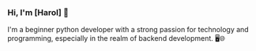 ### Hi, I'm [Harol] 👋

I'm a beginner python developer with a strong passion for technology and programming, especially in the realm of backend development. 🖥️🌐

